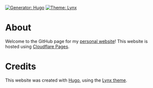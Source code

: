 [![Generator: Hugo](https://img.shields.io/badge/Generator-Hugo-%23FF4088?logo=hugo)](https://github.com/gohugoio/hugo)
[![Theme: Lynx](https://img.shields.io/badge/Theme-Lynx-purple)](https://github.com/jpanther/lynx)


# About
Welcome to the GitHub page for my [personal website](https://bennytek.net)! This website is hosted using [Cloudflare Pages](https://pages.cloudflare.com).

# Credits
This website was created with [Hugo](https://github.com/gohugoio/hugo), using the [Lynx theme](https://github.com/jpanther/lynx).
